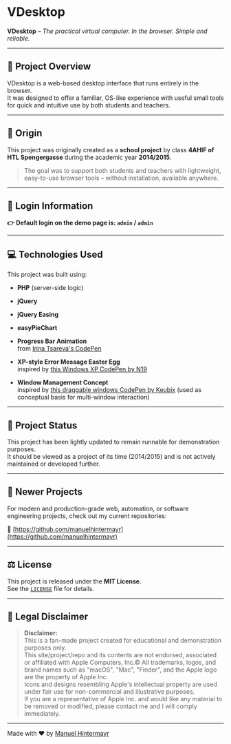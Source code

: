 # VDesktop

**VDesktop** – *The practical virtual computer. In the browser. Simple and reliable.*

---

## 🧭 Project Overview

VDesktop is a web-based desktop interface that runs entirely in the browser.  
It was designed to offer a familiar, OS-like experience with useful small tools for quick and intuitive use by both students and teachers.

---

## 🏫 Origin

This project was originally created as a **school project** by class **4AHIF of HTL Spengergasse** during the academic year **2014/2015**.

> The goal was to support both students and teachers with lightweight, easy-to-use browser tools – without installation, available anywhere.

---

## 🚨 Login Information

**👉 Default login on the demo page is: `admin` / `admin`**

---

## 💻 Technologies Used

This project was built using:

- **PHP** (server-side logic)
- **jQuery**
- **jQuery Easing**
- **easyPieChart**
- **Progress Bar Animation**  
  from [Irina Tsareva's CodePen](https://codepen.io/Irina_Tsareva/pen/oNrLKr)

- **XP-style Error Message Easter Egg**  
  inspired by [this Windows XP CodePen by N19](https://codepen.io/N19/pen/ZYrrrN)

- **Window Management Concept**  
  inspired by [this draggable windows CodePen by Keubix](https://codepen.io/Keubix/pen/LEeXQr) (used as conceptual basis for multi-window interaction)

---

## 🧪 Project Status

This project has been lightly updated to remain runnable for demonstration purposes.  
It should be viewed as a project of its time (2014/2015) and is not actively maintained or developed further.

---

## 🚀 Newer Projects

For modern and production-grade web, automation, or software engineering projects, check out my current repositories:

🔗 [https://github.com/manuelhintermayr](https://github.com/manuelhintermayr)

---

## ⚖️ License

This project is released under the **MIT License**.  
See the [`LICENSE`](./LICENSE) file for details.

---

## 📜 Legal Disclaimer

> **Disclaimer:**  
> This is a fan-made project created for educational and demonstration purposes only.  
> This site/project/repo and its contents are not endorsed, associated or affiliated with Apple Computers, Inc.©
> All trademarks, logos, and brand names such as "macOS", "Mac", "Finder", and the Apple logo are the property of Apple Inc.  
> Icons and designs resembling Apple's intellectual property are used under fair use for non-commercial and illustrative purposes.  
> If you are a representative of Apple Inc. and would like any material to be removed or modified, please contact me and I will comply immediately.

---

Made with ❤️ by [Manuel Hintermayr](https://manuelhintermayr.com)
